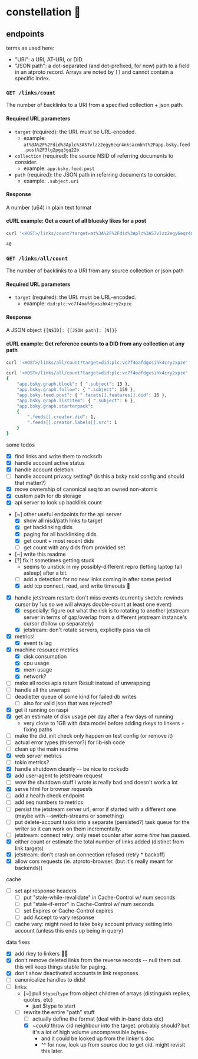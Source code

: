 # constellation 🌌

## endpoints

terms as used here:

- "URI": a URI, AT-URI, or DID.
- "JSON path": a dot-separated (and dot-prefixed, for now) path to a field in an atproto record. Arrays are noted by `[]` and cannot contain a specific index.

### `GET /links/count`

The number of backlinks to a URI from a specified collection + json path.

#### Required URL parameters

- `target` (required): the URI. must be URL-encoded.
  - example: `at%3A%2F%2Fdid%3Aplc%3A57vlzz2egy6eqr4nksacmbht%2Fapp.bsky.feed.post%2F3lg2pgq3gq22b`
- `collection` (required): the source NSID of referring documents to consider.
  - example: `app.bsky.feed.post`
- `path` (required): the JSON path in referring documents to consider.
  - example: `.subject.uri`

#### Response

A number (u64) in plain text format

#### cURL example: Get a count of all bluesky likes for a post

```bash
curl '<HOST>/links/count?target=at%3A%2F%2Fdid%3Aplc%3A57vlzz2egy6eqr4nksacmbht%2Fapp.bsky.feed.post%2F3lg2pgq3gq22b&collection=app.bsky.feed.like&path=.subject.uri'

40
```

### `GET /links/all/count`

The number of backlinks to a URI from any source collection or json path

#### Required URL parameters

- `target` (required): the URI. must be URL-encoded.
  - example: `did:plc:vc7f4oafdgxsihk4cry2xpze`

#### Response

A JSON object `{[NSID]: {[JSON path]: [N]}}`

#### cURL example: Get reference counts to a DID from any collection at any path

```bash
curl '<HOST>/links/all/count?target=did:plc:vc7f4oafdgxsihk4cry2xpze'

curl '<HOST>/links/all/count?target=did:plc:vc7f4oafdgxsihk4cry2xpze'
{
    "app.bsky.graph.block": { ".subject": 13 },
    "app.bsky.graph.follow": { ".subject": 159 },
    "app.bsky.feed.post": { ".facets[].features[].did": 16 },
    "app.bsky.graph.listitem": { ".subject": 6 },
    "app.bsky.graph.starterpack":
    {
        ".feeds[].creator.did": 1,
        ".feeds[].creator.labels[].src": 1
    }
}
```


some todos

- [x] find links and write them to rocksdb
- [x] handle account active status
- [x] handle account deletion
- [ ] handle account privacy setting? (is this a bsky nsid config and should that matter?)
- [x] move ownership of canonical seq to an owned non-atomic
- [x] custom path for db storage
- [x] api server to look up backlink count
- [~] other useful endpoints for the api server
  - [x] show all nisd/path links to target
  - [x] get backlinking dids
  - [x] paging for all backlinking dids
  - [x] get count + most recent dids
  - [ ] get count with any dids from provided set
- [~] write this readme
- [?] fix it sometimes getting stuck
  - seems to unstick in my possibly-different repro (letting laptop fall asleep) after a bit.
  - [ ] add a detection for no new links coming in after some period
  - [x] add tcp connect, read, and write timeouts 🤞
- [x] handle jetstream restart: don't miss events (currently sketch: rewinds cursor by 1us so we will always double-count at least one event)
  - [x] especially: figure out what the risk is to rotating to another jetstream server in terms of gap/overlap from a different jetstream instance's cursor (follow up separately)
  - [x] jetstream: don't rotate servers, explicitly pass via cli
- [x] metrics!
  - [x] event ts lag
- [x] machine resource metrics
  - [x] disk consumption
  - [x] cpu usage
  - [x] mem usage
  - [x] network?
- [ ] make all rocks apis return Result instead of unwrapping
- [ ] handle all the unwraps
- [ ] deadletter queue of some kind for failed db writes
  - [ ] also for valid json that was rejected?
- [x] get it running on raspi
- [x] get an estimate of disk usage per day after a few days of running
  - very close to 1GB with data model before adding rkeys to linkers + fixing paths
- [ ] make the did_init check only happen on test config (or remove it)
- [ ] actual error types (thiserror?) for lib-ish code
- [ ] clean up the main readme
- [x] web server metrics
- [ ] tokio metrics?
- [x] handle shutdown cleanly -- be nice to rocksdb
- [x] add user-agent to jetstream request
- [ ] wow the shutdown stuff i wrote is really bad and doesn't work a lot
- [x] serve html for browser requests
- [ ] add a health check endpoint
- [ ] add seq numbers to metrics
- [ ] persist the jetstream server url, error if started with a different one (maybe with --switch-streams or something)
- [ ] put delete-account tasks into a separate (persisted?) task queue for the writer so it can work on them incrementally.
- [ ] jetstream: connect retry: only reset counter after some *time* has passed.
- [x] either count or estimate the total number of links added (distinct from link targets)
- [x] jetstream: don't crash on connection refused (retry * backoff)
- [x] allow cors requests (ie. atproto-browser. (but it's really meant for backends))

cache
- [ ] set api response headers
  - [ ] put "stale-while-revalidate" in Cache-Control w/ num seconds
  - [ ] put "stale-if-error" in Cache-Control w/ num seconds
  - [ ] set Expires or Cache-Control expires
  - [ ] add Accept to vary response
- [ ] cache vary: might need to take bsky account privacy setting into account (unless this ends up being in query)

data fixes
- [x] add rkey to linkers 🤦‍♀️
- [x] don't remove deleted links from the reverse records -- null them out. this will keep things stable for paging.
- [x] don't show deactivated accounts in link responses
- [ ] canonicalize handles to dids!
- [ ] links:
  - [~] pull `$type`/`type` from object children of arrays (distinguish replies, quotes, etc)
    - just $type to start
  - [ ] rewrite the entire "path" stuff
    - [ ] actually define the format (deal with in-band dots etc)
    - [x] ~_could_ throw cid neighbour into the target. probably should? but it's a lot of high volume uncompressible bytes~
      - and it could be looked up from the linker's doc
      - ^^ for now, look up from source doc to get cid. might revisit this later.
